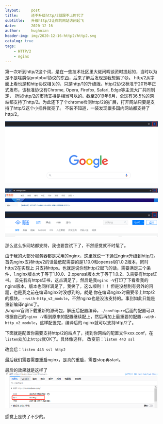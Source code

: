 ```yaml
---
layout:     post
title:      还不升级http/2就跟不上时代了
subtitle:   升级http/2让你的网站访问起飞
date:       2020-12-16
author:     hughnian
header-img: img/2020-12-16-http2/http2.svg
catalog: true
tags:
    - HTTP/2
    - nginx
---
```


第一次听到http/2这个词，是在一些技术社区里大佬闲暇谈资时提起的，当时以为是不是啥类似protobuf协议的东西，后来了解后发现是我想偏了😄。
http/2从字面上看也是和http协议相关的，只是http/1的升级版。http/2协议标准于2015年正式发布，该标准协议有Chrome, Opera, Firefox, Safari, Edge等主流大厂共同制定，
所以http/2的市场支持是相当可以的。截至2019年6月，全球有36.5%的网站都支持了http/2。为此还下了个chrome检测http/2的扩展，打开网站只要是支持了http/2这个小插件就亮了。
不装不知道，一装发现很多国内网站都支持了http/2。

![](/img/2020-12-16-http2/2.png)

![](/img/2020-12-16-http2/3.png)

![](/img/2020-12-16-http2/4.png)

那么这么多网站都支持，我也要尝试下了，不然感觉就不时髦了。  

由于我的大部分服务器都是采用的nginx，这里就说一下通过nginx升级到http/2。首先nginx支持http/2的话最低配需要的是1.10.0和openssl的1.0.2版本，同时http/2在实现上
只支持https。也就是说你想http/2起飞的话，需要满足三个条件，1.nginx版本大于等于1.10.0、2.openssl版本大于等于1.0.2、3.需要有https证书。
首先我有https证书，这点满足了，然后是我`nginx -V`打印了下看看我的nginx版本，版本也同样满足了，我笑了，这么顺利！！ 但是没想到有另外的问题，也是我之前在编译nginx时没想到的，就是
你在编译nginx时需要带上http/2的模块，`--with-http_v2_module`，不然nginx也是没法支持的。事到如此只能是重新编译nginx了。  
从nginx官网下载重新的源码包，解压后配置编译，`./configure`后面的配置可以根据自己的`nginx -V`看到原来的配置继续配上，然后再加上最重要的配置`--with-http_v2_module`，这样配置完，编译后的
nginx就可以支持http/2了。

下面就是配置你需要支持http/2的站点了，找到你网站的配置文件xxx.conf，在`listen`处加上`http2`就OK了。具体像这样， 
改变前：`listen 443 ssl`   

改变后：`listen 443 ssl http2`  

最后我们需要需要重启nginx，是真的重启，需要stop再start。  

最后的效果就是这样了
![](/img/2020-12-16-http2/5.png)   

感觉上是快了不少的。

